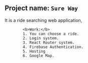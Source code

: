 ## Project name: `Sure Way`

It is a ride searching web application,

            <b>Work:</b>
            1. You can choose a ride.
            2. Login system.
            3. React Router system.
            4. Firebase Authentication.
            5. Hosting
            6. Google Map. 
